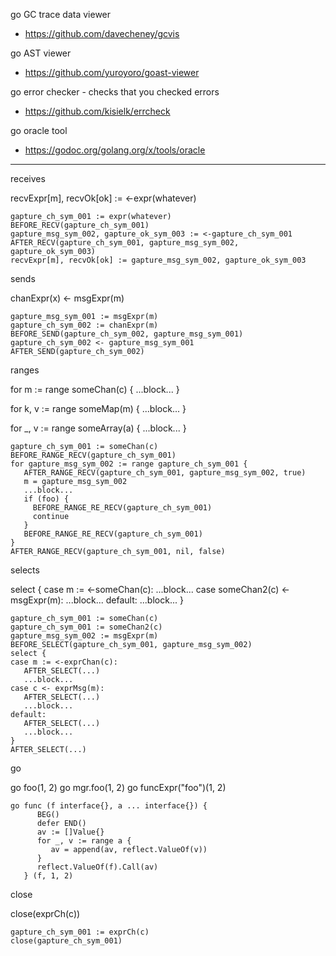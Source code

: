 go GC trace data viewer
- https://github.com/davecheney/gcvis

go AST viewer
- https://github.com/yuroyoro/goast-viewer

go error checker - checks that you checked errors
- https://github.com/kisielk/errcheck

go oracle tool
- https://godoc.org/golang.org/x/tools/oracle

------------------------------------------------------
receives

  recvExpr[m], recvOk[ok] := <-expr(whatever)

    gapture_ch_sym_001 := expr(whatever)
    BEFORE_RECV(gapture_ch_sym_001)
    gapture_msg_sym_002, gapture_ok_sym_003 := <-gapture_ch_sym_001
    AFTER_RECV(gapture_ch_sym_001, gapture_msg_sym_002, gapture_ok_sym_003)
    recvExpr[m], recvOk[ok] := gapture_msg_sym_002, gapture_ok_sym_003

sends

  chanExpr(x) <- msgExpr(m)

    gapture_msg_sym_001 := msgExpr(m)
    gapture_ch_sym_002 := chanExpr(m)
    BEFORE_SEND(gapture_ch_sym_002, gapture_msg_sym_001)
    gapture_ch_sym_002 <- gapture_msg_sym_001
    AFTER_SEND(gapture_ch_sym_002)

ranges

  for m := range someChan(c) {
    ...block...
  }

  for k, v := range someMap(m) {
    ...block...
  }

  for _, v := range someArray(a) {
    ...block...
  }

    gapture_ch_sym_001 := someChan(c)
    BEFORE_RANGE_RECV(gapture_ch_sym_001)
    for gapture_msg_sym_002 := range gapture_ch_sym_001 {
       AFTER_RANGE_RECV(gapture_ch_sym_001, gapture_msg_sym_002, true)
       m = gapture_msg_sym_002
       ...block...
       if (foo) {
         BEFORE_RANGE_RE_RECV(gapture_ch_sym_001)
         continue
       }
       BEFORE_RANGE_RE_RECV(gapture_ch_sym_001)
    }
    AFTER_RANGE_RECV(gapture_ch_sym_001, nil, false)

selects

  select {
  case m := <-someChan(c):
     ...block...
  case someChan2(c) <- msgExpr(m):
     ...block...
  default:
     ...block...
  }

    gapture_ch_sym_001 := someChan(c)
    gapture_ch_sym_001 := someChan2(c)
    gapture_msg_sym_002 := msgExpr(m)
    BEFORE_SELECT(gapture_ch_sym_001, gapture_msg_sym_002)
    select {
    case m := <-exprChan(c):
       AFTER_SELECT(...)
       ...block...
    case c <- exprMsg(m):
       AFTER_SELECT(...)
       ...block...
    default:
       AFTER_SELECT(...)
       ...block...
    }
    AFTER_SELECT(...)

go

  go foo(1, 2)
  go mgr.foo(1, 2)
  go funcExpr("foo")(1, 2)


    go func (f interface{}, a ... interface{}) {
          BEG()
          defer END()
          av := []Value{}
          for _, v := range a {
             av = append(av, reflect.ValueOf(v))
          }
          reflect.ValueOf(f).Call(av)
       } (f, 1, 2)

close

  close(exprCh(c))

    gapture_ch_sym_001 := exprCh(c)
    close(gapture_ch_sym_001)
